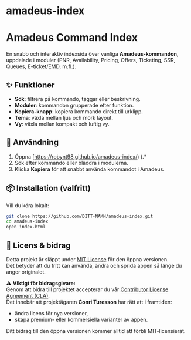 # amadeus-index
# Amadeus Command Index

En snabb och interaktiv indexsida över vanliga **Amadeus-kommandon**, uppdelade i moduler (PNR, Availability, Pricing, Offers, Ticketing, SSR, Queues, E-ticket/EMD, m.fl.).

## ✨ Funktioner
- **Sök**: filtrera på kommando, taggar eller beskrivning.  
- **Moduler**: kommandon grupperade efter funktion.  
- **Kopiera-knapp**: kopiera kommando direkt till urklipp.  
- **Tema**: växla mellan ljus och mörk layout.  
- **Vy**: växla mellan kompakt och luftig vy.

## 🚀 Användning
1. Öppna [https://robynt98.github.io/amadeus-index/) ).*  
2. Sök efter kommando eller bläddra i modulerna.  
3. Klicka **Kopiera** för att snabbt använda kommandot i Amadeus.  

## 📦 Installation (valfritt)
Vill du köra lokalt:
```bash
git clone https://github.com/DITT-NAMN/amadeus-index.git
cd amadeus-index
open index.html

```

## 📜 Licens & bidrag

Detta projekt är släppt under [MIT License](LICENSE) för den öppna versionen.  
Det betyder att du fritt kan använda, ändra och sprida appen så länge du anger originalet.

⚠️ **Viktigt för bidragsgivare:**  
Genom att bidra till projektet accepterar du vår [Contributor License Agreement (CLA)](CONTRIBUTOR_LICENSE_AGREEMENT.md).  
Det innebär att projektägaren **Conri Turesson** har rätt att i framtiden:

- ändra licens för nya versioner,
- skapa premium- eller kommersiella varianter av appen.

Ditt bidrag till den öppna versionen kommer alltid att förbli MIT-licensierat.
